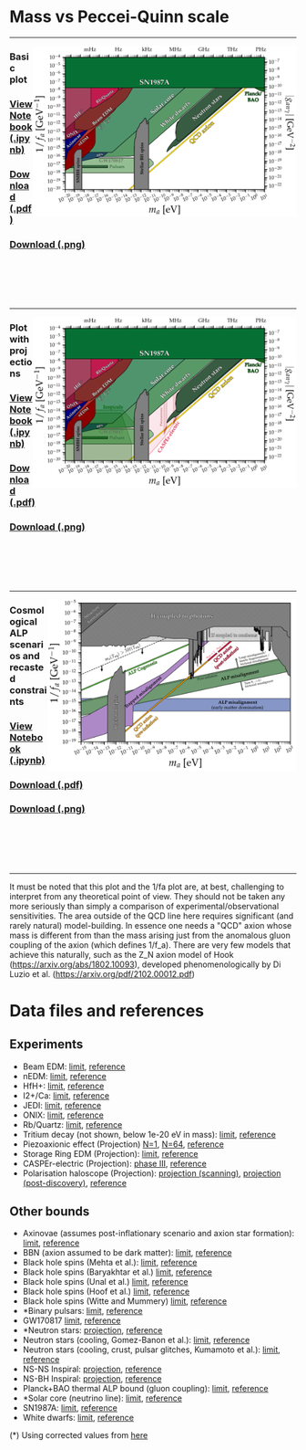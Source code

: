 # Mass vs Peccei-Quinn scale
---
[<img align="right" height="300" src="../plots/plots_png/Axion_fa.png">](https://github.com/cajohare/AxionLimits/raw/master/plots/plots_png/Axion_fa.png)
### Basic plot
### [View Notebook (.ipynb)](https://github.com/cajohare/AxionLimits/blob/master/Axion_fa.ipynb)
### [Download (.pdf)](https://github.com/cajohare/AxionLimits/raw/master/plots/Axion_fa.pdf)
### [Download (.png)](https://github.com/cajohare/AxionLimits/raw/master/plots/plots_png/Axion_fa.png)
### &nbsp;
### &nbsp;
---
[<img align="right" height="300" src="../plots/plots_png/Axion_fa_with_Projections.png">](https://github.com/cajohare/AxionLimits/raw/master/plots/plots_png/Axion_fa_with_Projections.png)
### Plot with projections
### [View Notebook (.ipynb)](https://github.com/cajohare/AxionLimits/blob/master/Axion_fa.ipynb)
### [Download (.pdf)](https://github.com/cajohare/AxionLimits/raw/master/plots/Axion_fa_with_Projections.pdf)
### [Download (.png)](https://github.com/cajohare/AxionLimits/raw/master/plots/plots_png/Axion_fa_with_Projections.png)
### &nbsp;
### &nbsp;
---
[<img align="right" height="300" src="../plots/plots_png/Axion_fa_ALPDM.png">](https://github.com/cajohare/AxionLimits/raw/master/plots/plots_png/Axion_fa_ALPDM.png)
### Cosmological ALP scenarios and recasted constraints
### [View Notebook (.ipynb)](https://github.com/cajohare/AxionLimits/blob/master/ALPDarkMatter.ipynb)
### [Download (.pdf)](https://github.com/cajohare/AxionLimits/raw/master/plots/Axion_fa_ALPDM.pdf)
### [Download (.png)](https://github.com/cajohare/AxionLimits/raw/master/plots/plots_png/Axion_fa_ALPDM.png)
### &nbsp;
### &nbsp;
---

It must be noted that this plot and the 1/fa plot are, at best, challenging to interpret from any theoretical point of view. They should not be taken any more seriously than simply a comparison of experimental/observational sensitivities. The area outside of the QCD line here requires significant (and rarely natural) model-building. In essence one needs a "QCD" axion whose mass is different from than the mass arising just from the anomalous gluon coupling of the axion (which defines 1/f_a). There are very few models that achieve this naturally, such as the Z_N axion model of Hook (https://arxiv.org/abs/1802.10093), developed phenomenologically by Di Luzio et al. (https://arxiv.org/pdf/2102.00012.pdf)


# Data files and references

## Experiments
* Beam EDM: [limit](https://github.com/cajohare/AxionLimits/raw/master/limit_data/fa/BeamEDM.txt), [reference](https://arxiv.org/abs/2204.01454)
* nEDM: [limit](https://github.com/cajohare/AxionLimits/raw/master/limit_data/fa/nEDM.txt), [reference](https://arxiv.org/abs/1708.06367)
* HfH+: [limit](https://github.com/cajohare/AxionLimits/raw/master/limit_data/fa/HfH.txt), [reference](https://journals.aps.org/prl/abstract/10.1103/PhysRevLett.126.171301)
* I2+/Ca: [limit](https://github.com/cajohare/AxionLimits/raw/master/limit_data/fa/I2Ca.txt), [reference](https://arxiv.org/abs/2404.00616)
* JEDI: [limit](https://github.com/cajohare/AxionLimits/raw/master/limit_data/fa/JEDI.txt), [reference](https://arxiv.org/abs/2208.07293)
* ONIX: [limit](https://github.com/cajohare/AxionLimits/raw/master/limit_data/fa/ONIX.txt), [reference](https://arxiv.org/abs/2410.02218)
* Rb/Quartz: [limit](https://github.com/cajohare/AxionLimits/raw/master/limit_data/fa/RbQuartz.txt), [reference](https://arxiv.org/abs/2212.04413)
* Tritium decay (not shown, below 1e-20 eV in mass): [limit](https://github.com/cajohare/AxionLimits/raw/master/limit_data/fa/Tritium.txt), [reference](https://arxiv.org/abs/2303.09865)
* Piezoaxionic effect (Projection) [N=1](https://github.com/cajohare/AxionLimits/raw/master/limit_data/fa/Projections/PiezoaxionicEffect1.txt), [N=64](https://github.com/cajohare/AxionLimits/raw/master/limit_data/fa/Projections/PiezoaxionicEffect64.txt), [reference](https://arxiv.org/abs/2112.11466)
* Storage Ring EDM (Projection): [limit](https://github.com/cajohare/AxionLimits/raw/master/limit_data/fa/Projections/StorageRingEDM.txt), [reference](https://arxiv.org/abs/1710.05271)
* CASPEr-electric (Projection): [phase III](https://github.com/cajohare/AxionLimits/raw/master/limit_data/fa/Projections/CASPEr-electric-PhaseIII.txt), [reference](https://arxiv.org/abs/1711.08999)
* Polarisation haloscope (Projection): [projection (scanning)](https://github.com/cajohare/AxionLimits/raw/master/limit_data/fa/Projections/PolarisationHaloscope_scan.txt), [projection (post-discovery)](https://github.com/cajohare/AxionLimits/raw/master/limit_data/fa/Projections/PolarisationHaloscope_discover.txt), [reference](https://arxiv.org/abs/2209.12901)

## Other bounds
* Axinovae (assumes post-inflationary scenario and axion star formation): [limit](https://github.com/cajohare/AxionLimits/raw/master/limit_data/fa/Axinovae.txt), [reference](https://arxiv.org/abs/2302.00685)
* BBN (axion assumed to be dark matter): [limit](https://github.com/cajohare/AxionLimits/raw/master/limit_data/fa/BBN.txt), [reference](https://arxiv.org/abs/1401.6460)
* Black hole spins (Mehta et al.): [limit](https://github.com/cajohare/AxionLimits/raw/master/limit_data/fa/BlackHoleSpins_Mehta.txt), [reference](https://arxiv.org/abs/2011.08693)
* Black hole spins (Baryakhtar et al.) [limit](https://github.com/cajohare/AxionLimits/raw/master/limit_data/fa/BlackHoleSpins_Baryakhtar.txt), [reference](https://arxiv.org/abs/2011.11646)
* Black hole spins (Unal et al.) [limit](https://github.com/cajohare/AxionLimits/raw/master/limit_data/fa/BlackHoleSpins_Unal.txt), [reference](https://arxiv.org/abs/2012.12790)
* Black hole spins (Hoof et al.) [limit](https://github.com/cajohare/AxionLimits/raw/master/limit_data/fa/BlackHoleSpins_Hoof.txt), [reference](https://arxiv.org/abs/2406.10337)
* Black hole spins (Witte and Mummery) [limit](https://github.com/cajohare/AxionLimits/raw/master/limit_data/fa/BlackHoleSpins_Witte.txt), [reference](https://arxiv.org/abs/2412.03655)
* *Binary pulsars: [limit](https://github.com/cajohare/AxionLimits/raw/master/limit_data/fa/Pulsar.txt), [reference](https://arxiv.org/abs/1708.08464)
* GW170817 [limit](https://github.com/cajohare/AxionLimits/raw/master/limit_data/fa/GW170817.txt), [reference](https://arxiv.org/abs/2105.13963)
* *Neutron stars: [projection](https://github.com/cajohare/AxionLimits/raw/master/limit_data/fa/Projections/NeutronStars.txt), [reference](https://arxiv.org/abs/1708.08464)
* Neutron stars (cooling, Gomez-Banon et al.): [limit](https://github.com/cajohare/AxionLimits/raw/master/limit_data/fa/NeutronStarCooling.txt), [reference](https://arxiv.org/abs/2408.07740)
* Neutron stars (cooling, crust, pulsar glitches, Kumamoto et al.): [limit](https://github.com/cajohare/AxionLimits/raw/master/limit_data/fa/NeutronStars_Kumamoto.txt), [reference](https://arxiv.org/abs/2410.21590)
* NS-NS Inspiral: [projection](https://github.com/cajohare/AxionLimits/raw/master/limit_data/fa/Projections/NSNS-Inspiral.txt), [reference](https://arxiv.org/abs/1708.08464)
* NS-BH Inspiral: [projection](https://github.com/cajohare/AxionLimits/raw/master/limit_data/fa/Projections/NSBH-Inspiral.txt), [reference](https://arxiv.org/abs/1708.08464)
* Planck+BAO thermal ALP bound (gluon coupling): [limit](https://github.com/cajohare/AxionLimits/raw/master/limit_data/fa/PlanckBAO.txt), [reference](https://arxiv.org/abs/2205.01637)
* *Solar core (neutrino line): [limit](https://github.com/cajohare/AxionLimits/raw/master/limit_data/fa/SolarCore.txt), [reference](https://arxiv.org/abs/1708.08464)
* SN1987A: [limit](https://github.com/cajohare/AxionLimits/raw/master/limit_data/fa/SN1987A.txt), [reference](https://arxiv.org/abs/2410.19902)
* White dwarfs: [limit](https://github.com/cajohare/AxionLimits/raw/master/limit_data/fa/WhiteDwarfs.txt), [reference](https://arxiv.org/abs/2211.02661)

(*) Using corrected values from [here](https://arxiv.org/abs/2102.00012)
